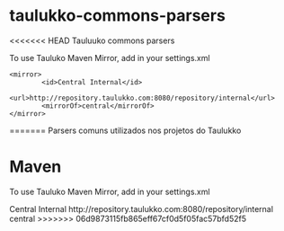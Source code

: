 taulukko-commons-parsers
========================

<<<<<<< HEAD
Tauluuko commons parsers

To use Tauluko Maven Mirror, add in your settings.xml

	<mirror>
			<id>Central Internal</id>
			<url>http://repository.taulukko.com:8080/repository/internal</url>
			<mirrorOf>central</mirrorOf>
	</mirror>
=======
Parsers comuns utilizados nos projetos do Taulukko

Maven
=======================
To use Tauluko Maven Mirror, add in your settings.xml

<mirror>
        <id>Central Internal</id>
        <url>http://repository.taulukko.com:8080/repository/internal</url>
        <mirrorOf>central</mirrorOf>
</mirror>
>>>>>>> 06d9873115fb865eff67cf0d5f05fac57bfd52f5
